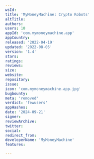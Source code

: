 ```yaml
---
wsId: 
title: 'MyMoneyMachine: Crypto Robots'
altTitle: 
authors: 
users: 10
appId: 'com.mymoneymachine.app'
appCountry: 
released: '2022-04-19'
updated: '2022-08-05'
version: '1.4'
stars: 
ratings: 
reviews: 
size: 
website: 
repository: 
issue: 
icon: 'com.mymoneymachine.app.jpg'
bugbounty: 
meta: 'removed'
verdict: 'fewusers'
appHashes: 
date: '2024-09-21'
signer: 
reviewArchive: 
twitter: 
social: 
redirect_from: 
developerName: 'MyMoneyMachine'
features: 

---
```


